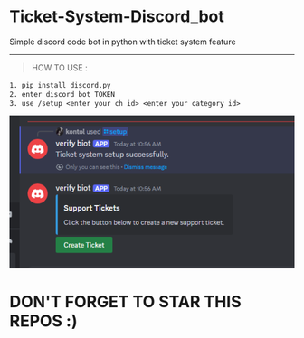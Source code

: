 # Ticket-System-Discord_bot
Simple discord code bot in python with ticket system feature

---
> HOW TO USE : </br>
```
1. pip install discord.py
2. enter discord bot TOKEN
3. use /setup <enter your ch id> <enter your category id>
```
![image img](/example.png)</br>

# DON'T FORGET TO STAR THIS REPOS :)
